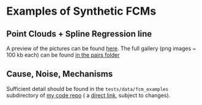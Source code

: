 # Examples of Synthetic FCMs

## Point Clouds + Spline Regression line

A preview of the pictures can be found [here](./pairs.md). The full gallery (png images ~ 100 kb each)
can be found [in the pairs folder](./pairs)

## Cause, Noise, Mechanisms

Sufficient detail should be found in the `tests/data/fcm_examples` subdirectory of [my code repo](https://github.com/ArnoVel/structure-identification/)
( a [direct link](https://github.com/ArnoVel/structure-identification/tree/master/tests/data/fcm_examples), subject to changes).
